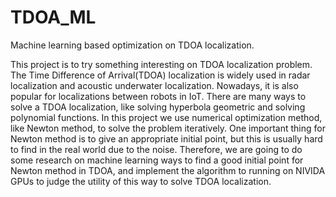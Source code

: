 # TDOA_ML
Machine learning based optimization on TDOA localization.

This project is to try something interesting on TDOA localization problem. The Time Difference of Arrival(TDOA) localization is widely used in radar localization and acoustic underwater localization. Nowadays, it is also popular for localizations between robots in IoT.
There are many ways to solve a TDOA localization, like solving hyperbola geometric and solving polynomial functions. In this project we use numerical optimization method, like Newton method, to solve the problem iteratively.
One important thing for Newton method is to give an appropriate initial point, but this is usually hard to find in the real world due to the noise. Therefore, we are going to do some research on machine learning ways to find a good initial point for Newton method in TDOA, and implement the algorithm to running on NIVIDA GPUs to judge the utility of this way to solve TDOA localization.
